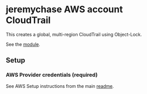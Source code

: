 # jeremychase AWS account CloudTrail

This creates a global, multi-region CloudTrail using Object-Lock.

See the [module](../../../../modules/governance/aws-cloudtrail/readme.md).

## Setup

### AWS Provider credentials (required)

See AWS Setup instructions from the main [readme](../../../../readme.md).
